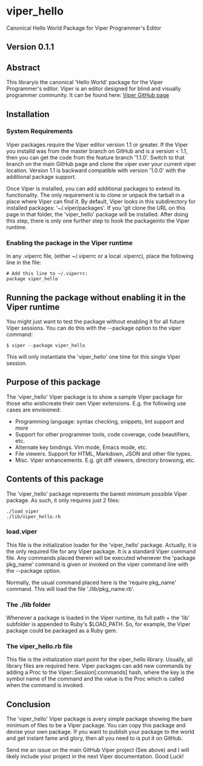 # viper_hello
Canonical Hello World Package for Viper Programmer's Editor

## Version 0.1.1


## Abstract

This libraryis the canonical 'Hello World' package for the Viper Programmer's editor. Viper is an editor designed for 
blind and visually programmer community. It can be found here: [Viper GitHub page](https://github.com/edhowland/viper)

## Installation


### System Requirements

Viper packages require the Viper editor version 1.1 or greater. If the Viper you installd was from the master branch
on GitHub and is a version < 1.1, then you can get the code from the feature branch '1.1.0'. Switch to that branch on the main GitHub page and clone the viper
over your current viper location. Version 1.1 is backward compatible with version '1.0.0' with the additional package support.


Once Viper is installed, you can add additional packages to extend its functionality. The only requirement is to clone or unpack
the tarball in a place where Viper can find it. By default, Viper looks in this subdirectory for installed packages: 
'~/.viper/packages'. If you 'git clone  the URL on this page in that folder, the 'viper_hello' package will be installed. After doing this step, there is only
one further step to hook the packageinto the Viper runtime.


### Enabling the package in the Viper runtime

In any .viperrc file, (either ~/.viperrc or a local .viperrc), place the following line in the file:

```
# Add this line to ~/.viperrc:
package viper_hello
```

## Running the package without enabling it in the Viper runtime

You might just want to test the package without enabling it for all future Viper sessions. You can do this with the --package option to the viper command:

```
$ viper --package viper_hello
```

This will only instantiate the 'viper_hello' one time for this single Viper session.


## Purpose of this package

The 'viper_hello' Viper package is to show a sample Viper package  for those who wishcreate 
their own Viper extensions. E.g.  the following use cases are envisioned:

- Programming language: syntax checking, snippets, lint support and more
- Support for other programmer tools, code coverage, code beautifiers, etc.
- Alternate key bindings. Vim mode, Emacs mode, etc.
- File viewers. Support for HTML, Markdown, JSON and other file types.
- Misc. Viper enhancements. E.g. git diff viewers, directory browsing, etc.

## Contents of this package

The 'viper_hello' package represents the barest minimum possible Viper package. As such, it only requires
just 2 files:

```
./load_viper
./lib/viper_hello.rb
```

### load.viper

This file is the initialization loader for the 'viper_hello' package. Actually, it is the only 
required file for any Viper package. It is a standard Viper command file. Any commands placed
therein will be executed whenever the 'package pkg_name' command is given or invoked on the
viper command line with the --package option.


Normally, the usual command placed here is the 'require pkg_name' command. This will load the file './lib/pkg_name.rb'.


### The ./lib folder

Whenever a package is loaded in the Viper runtime, its full path + the 'lib' subfolder is appended to 
Ruby's $LOAD_PATH. So, for example, the Viper package could be packaged as a Ruby gem.

### The viper_hello.rb file

This file is the initialization start point for the viper_hello library. Usually, all library files are required here.
Viper packages can add new commands by adding a Proc to the Viper::Session[:commands] hash, where the key is the symbol name of the command
and the value is the Proc which is called when the command is invoked.

## Conclusion

The 'viper_hello' Viper package is avery simple package
showing the bare minimum of files to be a Viper package. You can copy this package and devise your own package. 
If you want to publish your package to the world and get instant fame and glory, then all you need to is put it on GitHub.

Send me an issue on the main GitHub Viper project (See above) and I will likely include your project in the next Viper documentation. Good Luck!

